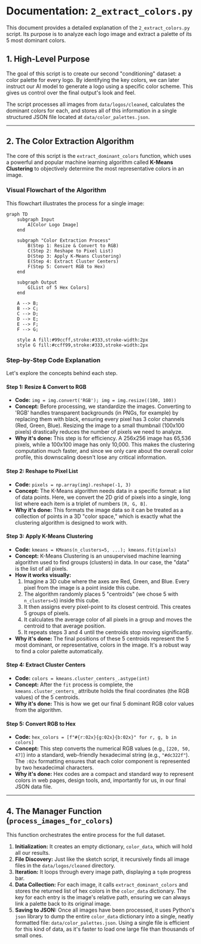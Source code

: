 # Documentation: `2_extract_colors.py`

This document provides a detailed explanation of the `2_extract_colors.py` script. Its purpose is to analyze each logo image and extract a palette of its 5 most dominant colors.

## 1. High-Level Purpose

The goal of this script is to create our second "conditioning" dataset: a color palette for every logo. By identifying the key colors, we can later instruct our AI model to generate a logo using a specific color scheme. This gives us control over the final output's look and feel.

The script processes all images from `data/logos/cleaned`, calculates the dominant colors for each, and stores all of this information in a single structured JSON file located at `data/color_palettes.json`.

---

## 2. The Color Extraction Algorithm

The core of this script is the `extract_dominant_colors` function, which uses a powerful and popular machine learning algorithm called **K-Means Clustering** to objectively determine the most representative colors in an image.

### Visual Flowchart of the Algorithm

This flowchart illustrates the process for a single image:

```mermaid
graph TD
    subgraph Input
        A[Color Logo Image]
    end

    subgraph "Color Extraction Process"
        B(Step 1: Resize & Convert to RGB)
        C(Step 2: Reshape to Pixel List)
        D(Step 3: Apply K-Means Clustering)
        E(Step 4: Extract Cluster Centers)
        F(Step 5: Convert RGB to Hex)
    end

    subgraph Output
        G[List of 5 Hex Colors]
    end

    A --> B;
    B --> C;
    C --> D;
    D --> E;
    E --> F;
    F --> G;

    style A fill:#99ccff,stroke:#333,stroke-width:2px
    style G fill:#ccff99,stroke:#333,stroke-width:2px
```

### Step-by-Step Code Explanation

Let's explore the concepts behind each step.

#### **Step 1: Resize & Convert to RGB**
- **Code:** `img = img.convert('RGB'); img = img.resize((100, 100))`
- **Concept:** Before processing, we standardize the images. Converting to 'RGB' handles transparent backgrounds (in PNGs, for example) by replacing them with black, ensuring every pixel has 3 color channels (Red, Green, Blue). Resizing the image to a small thumbnail (100x100 pixels) drastically reduces the number of pixels we need to analyze.
- **Why it's done:** This step is for efficiency. A 256x256 image has 65,536 pixels, while a 100x100 image has only 10,000. This makes the clustering computation much faster, and since we only care about the overall color profile, this downscaling doesn't lose any critical information.

#### **Step 2: Reshape to Pixel List**
- **Code:** `pixels = np.array(img).reshape(-1, 3)`
- **Concept:** The K-Means algorithm needs data in a specific format: a list of data points. Here, we convert the 2D grid of pixels into a single, long list where each item is a triplet of numbers `[R, G, B]`.
- **Why it's done:** This formats the image data so it can be treated as a collection of points in a 3D "color space," which is exactly what the clustering algorithm is designed to work with.

#### **Step 3: Apply K-Means Clustering**
- **Code:** `kmeans = KMeans(n_clusters=5, ...); kmeans.fit(pixels)`
- **Concept:** K-Means Clustering is an unsupervised machine learning algorithm used to find groups (clusters) in data. In our case, the "data" is the list of all pixels.
- **How it works visually:**
    1.  Imagine a 3D cube where the axes are Red, Green, and Blue. Every pixel from the image is a point inside this cube.
    2.  The algorithm randomly places 5 "centroids" (we chose 5 with `n_clusters=5`) inside this cube.
    3.  It then assigns every pixel-point to its closest centroid. This creates 5 groups of pixels.
    4.  It calculates the average color of all pixels in a group and moves the centroid to that average position.
    5.  It repeats steps 3 and 4 until the centroids stop moving significantly.
- **Why it's done:** The final positions of these 5 centroids represent the 5 most dominant, or representative, colors in the image. It's a robust way to find a color palette automatically.

#### **Step 4: Extract Cluster Centers**
- **Code:** `colors = kmeans.cluster_centers_.astype(int)`
- **Concept:** After the `fit` process is complete, the `kmeans.cluster_centers_` attribute holds the final coordinates (the RGB values) of the 5 centroids.
- **Why it's done:** This is how we get our final 5 dominant RGB color values from the algorithm.

#### **Step 5: Convert RGB to Hex**
- **Code:** `hex_colors = [f"#{r:02x}{g:02x}{b:02x}" for r, g, b in colors]`
- **Concept:** This step converts the numerical RGB values (e.g., `[220, 50, 47]`) into a standard, web-friendly hexadecimal string (e.g., `"#dc322f"`). The `:02x` formatting ensures that each color component is represented by two hexadecimal characters.
- **Why it's done:** Hex codes are a compact and standard way to represent colors in web pages, design tools, and, importantly for us, in our final JSON data file.

---

## 4. The Manager Function (`process_images_for_colors`)

This function orchestrates the entire process for the full dataset.
1.  **Initialization:** It creates an empty dictionary, `color_data`, which will hold all our results.
2.  **File Discovery:** Just like the sketch script, it recursively finds all image files in the `data/logos/cleaned` directory.
3.  **Iteration:** It loops through every image path, displaying a `tqdm` progress bar.
4.  **Data Collection:** For each image, it calls `extract_dominant_colors` and stores the returned list of hex colors in the `color_data` dictionary. The key for each entry is the image's relative path, ensuring we can always link a palette back to its original image.
5.  **Saving to JSON:** Once all images have been processed, it uses Python's `json` library to dump the entire `color_data` dictionary into a single, neatly formatted file: `data/color_palettes.json`. Using a single file is efficient for this kind of data, as it's faster to load one large file than thousands of small ones.
